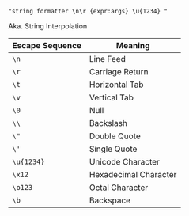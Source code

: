 `"string formatter \n\r {expr:args} \u{1234} "`

Aka. String Interpolation

| Escape Sequence | Meaning               |
|-----------------|-----------------------|
| `\n`            | Line Feed             |
| `\r`            | Carriage Return       |
| `\t`            | Horizontal Tab        |
| `\v`            | Vertical Tab          |
| `\0`            | Null                  |
| `\\`            | Backslash             |
| `\"`            | Double Quote          |
| `\'`            | Single Quote          |
| `\u{1234}`      | Unicode Character     |
| `\x12`          | Hexadecimal Character |
| `\o123`         | Octal Character       |
| `\b`            | Backspace             |